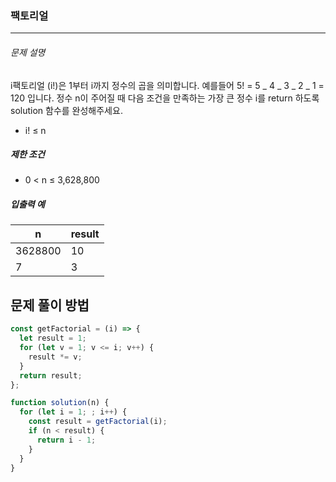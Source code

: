 ### 팩토리얼

---

###### 문제 설명

i팩토리얼 (i!)은 1부터 i까지 정수의 곱을 의미합니다. 예를들어 5! = 5 _ 4 _ 3 _ 2 _ 1 = 120 입니다. 정수 n이 주어질 때 다음 조건을 만족하는 가장 큰 정수 i를 return 하도록 solution 함수를 완성해주세요.

- i! ≤ n

##### 제한 조건

- 0 < n ≤ 3,628,800

##### 입출력 예

| n       | result |
| ------- | ------ |
| 3628800 | 10     |
| 7       | 3      |

## 문제 풀이 방법

```javascript
const getFactorial = (i) => {
  let result = 1;
  for (let v = 1; v <= i; v++) {
    result *= v;
  }
  return result;
};

function solution(n) {
  for (let i = 1; ; i++) {
    const result = getFactorial(i);
    if (n < result) {
      return i - 1;
    }
  }
}
```

